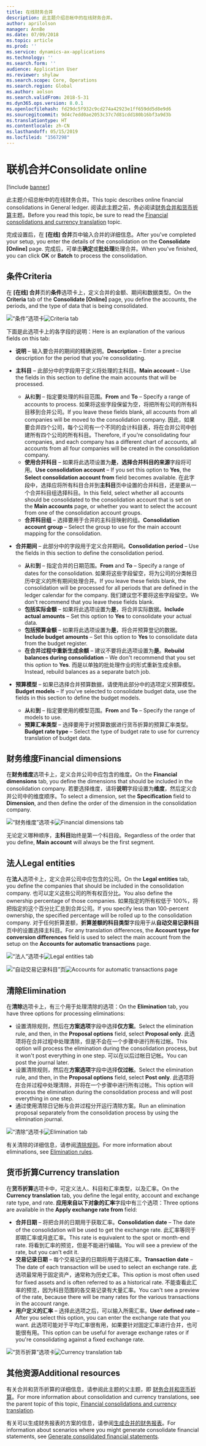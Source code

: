 ```yaml
---
title: 在线财务合并
description: 此主题介绍总帐中的在线财务合并。
author: aprilolson
manager: AnnBe
ms.date: 07/09/2018
ms.topic: article
ms.prod: ''
ms.service: dynamics-ax-applications
ms.technology: ''
ms.search.form: ''
audience: Application User
ms.reviewer: shylaw
ms.search.scope: Core, Operations
ms.search.region: Global
ms.author: aolson
ms.search.validFrom: 2018-5-31
ms.dyn365.ops.version: 8.0.1
ms.openlocfilehash: fd29dc5f932c9cd274a42923e1ff659dd5d8e9d6
ms.sourcegitcommit: 9d4c7edd0ae2053c37c7d81cdd180b16bf3a9d3b
ms.translationtype: HT
ms.contentlocale: zh-CN
ms.lasthandoff: 05/15/2019
ms.locfileid: "1567298"
---
```

# <a name="consolidate-online"></a><span data-ttu-id="6ebf8-103">联机合并</span><span class="sxs-lookup"><span data-stu-id="6ebf8-103">Consolidate online</span></span>

[!include [banner](../includes/banner.md)]

<span data-ttu-id="6ebf8-104">此主题介绍总帐中的在线财务合并。</span><span class="sxs-lookup"><span data-stu-id="6ebf8-104">This topic describes online financial consolidations in General ledger.</span></span> <span data-ttu-id="6ebf8-105">阅读此主题之前，务必阅读[财务合并和货币折算](financial-consolidations-currency-translation.md)主题。</span><span class="sxs-lookup"><span data-stu-id="6ebf8-105">Before you read this topic, be sure to read the [Financial consolidations and currency translation](financial-consolidations-currency-translation.md) topic.</span></span>

<span data-ttu-id="6ebf8-106">完成设置后，在 **[在线] 合并**页中输入合并的详细信息。</span><span class="sxs-lookup"><span data-stu-id="6ebf8-106">After you've completed your setup, you enter the details of the consolidation on the **Consolidate [Online]** page.</span></span> <span data-ttu-id="6ebf8-107">完成后，可单击**确定**或**批处理**处理合并。</span><span class="sxs-lookup"><span data-stu-id="6ebf8-107">When you've finished, you can click **OK** or **Batch** to process the consolidation.</span></span>

## <a name="criteria"></a><span data-ttu-id="6ebf8-108">条件</span><span class="sxs-lookup"><span data-stu-id="6ebf8-108">Criteria</span></span>
<span data-ttu-id="6ebf8-109">在 **[在线] 合并**页的**条件**选项卡上，定义合并的金额、期间和数据类型。</span><span class="sxs-lookup"><span data-stu-id="6ebf8-109">On the **Criteria** tab of the **Consolidate [Online]** page, you define the accounts, the periods, and the type of data that is being consolidated.</span></span>

<span data-ttu-id="6ebf8-110">![“条件”选项卡](./media/criteria-consolidate-online.png "“条件”选项卡")</span><span class="sxs-lookup"><span data-stu-id="6ebf8-110">![Criteria tab](./media/criteria-consolidate-online.png "Criteria tab")</span></span>

<span data-ttu-id="6ebf8-111">下面是此选项卡上的各字段的说明：</span><span class="sxs-lookup"><span data-stu-id="6ebf8-111">Here is an explanation of the various fields on this tab:</span></span>

- <span data-ttu-id="6ebf8-112">**说明** – 输入要合并的期间的精确说明。</span><span class="sxs-lookup"><span data-stu-id="6ebf8-112">**Description** – Enter a precise description for the period that you're consolidating.</span></span>
- <span data-ttu-id="6ebf8-113">**主科目** – 此部分中的字段用于定义将处理的主科目。</span><span class="sxs-lookup"><span data-stu-id="6ebf8-113">**Main account** – Use the fields in this section to define the main accounts that will be processed.</span></span>

    - <span data-ttu-id="6ebf8-114">**从**和**到** – 指定要处理的科目范围。</span><span class="sxs-lookup"><span data-stu-id="6ebf8-114">**From** and **To** – Specify a range of accounts to process.</span></span> <span data-ttu-id="6ebf8-115">如果将这些字段保留为空，将把所有公司的所有科目移到合并公司。</span><span class="sxs-lookup"><span data-stu-id="6ebf8-115">If you leave these fields blank, all accounts from all companies will be moved to the consolidation company.</span></span> <span data-ttu-id="6ebf8-116">因此，如果要合并四个公司，每个公司有一个不同的会计科目表，将在合并公司中创建所有四个公司的所有科目。</span><span class="sxs-lookup"><span data-stu-id="6ebf8-116">Therefore, if you're consolidating four companies, and each company has a different chart of accounts, all accounts from all four companies will be created in the consolidation company.</span></span>
    - <span data-ttu-id="6ebf8-117">**使用合并科目** – 如果将此选项设置为**是**，**选择合并科目的来源**字段将可用。</span><span class="sxs-lookup"><span data-stu-id="6ebf8-117">**Use consolidation account** – If you set this option to **Yes**, the **Select consolidation account from** field becomes available.</span></span> <span data-ttu-id="6ebf8-118">在此字段中，选择应将所有科目合并到**主科目**页中设置的合并科目，还是要从一个合并科目组选择科目。</span><span class="sxs-lookup"><span data-stu-id="6ebf8-118">In this field, select whether all accounts should be consolidated to the consolidation account that is set on the **Main accounts** page, or whether you want to select the account from one of the consolidation account groups.</span></span>
    - <span data-ttu-id="6ebf8-119">**合并科目组** – 选择要用于合并的主科目映射的组。</span><span class="sxs-lookup"><span data-stu-id="6ebf8-119">**Consolidation account group** – Select the group to use for the main account mapping for the consolidation.</span></span>

- <span data-ttu-id="6ebf8-120">**合并期间** – 此部分中的字段用于定义合并期间。</span><span class="sxs-lookup"><span data-stu-id="6ebf8-120">**Consolidation period** – Use the fields in this section to define the consolidation period.</span></span>

    - <span data-ttu-id="6ebf8-121">**从**和**到** – 指定合并的日期范围。</span><span class="sxs-lookup"><span data-stu-id="6ebf8-121">**From** and **To** – Specify a range of dates for the consolidation.</span></span> <span data-ttu-id="6ebf8-122">如果将这些字段留空，将为公司的分类帐日历中定义的所有期间处理合并。</span><span class="sxs-lookup"><span data-stu-id="6ebf8-122">If you leave these fields blank, the consolidation will be processed for all periods that are defined in the ledger calendar for the company.</span></span> <span data-ttu-id="6ebf8-123">我们建议您不要将这些字段留空。</span><span class="sxs-lookup"><span data-stu-id="6ebf8-123">We don't recommend that you leave these fields blank.</span></span>
    - <span data-ttu-id="6ebf8-124">**包括实际金额** – 如果将此选项设置为**是**，将合并实际数据。</span><span class="sxs-lookup"><span data-stu-id="6ebf8-124">**Include actual amounts** – Set this option to **Yes** to consolidate your actual data.</span></span>
    - <span data-ttu-id="6ebf8-125">**包括预算金额** – 如果将此选项设置为**是**，将合并预算登记的数据。</span><span class="sxs-lookup"><span data-stu-id="6ebf8-125">**Include budget amounts** – Set this option to **Yes** to consolidate data from the budget register.</span></span>
    - <span data-ttu-id="6ebf8-126">**在合并过程中重新生成余额** – 建议不要将此选项设置为**是**。</span><span class="sxs-lookup"><span data-stu-id="6ebf8-126">**Rebuild balances during consolidation** – We don't recommend that you set this option to **Yes**.</span></span> <span data-ttu-id="6ebf8-127">而是以单独的批处理作业的形式重新生成余额。</span><span class="sxs-lookup"><span data-stu-id="6ebf8-127">Instead, rebuild balances as a separate batch job.</span></span>

- <span data-ttu-id="6ebf8-128">**预算模型** – 如果已选择合并预算数据，请使用此部分中的选项定义预算模型。</span><span class="sxs-lookup"><span data-stu-id="6ebf8-128">**Budget models** – If you've selected to consolidate budget data, use the fields in this section to define the budget models.</span></span>

    - <span data-ttu-id="6ebf8-129">**从**和**到** – 指定要使用的模型范围。</span><span class="sxs-lookup"><span data-stu-id="6ebf8-129">**From** and **To** – Specify the range of models to use.</span></span>
    - <span data-ttu-id="6ebf8-130">**预算汇率类型** – 选择要用于对预算数据进行货币折算的预算汇率类型。</span><span class="sxs-lookup"><span data-stu-id="6ebf8-130">**Budget rate type** – Select the type of budget rate to use for currency translation of budget data.</span></span>

## <a name="financial-dimensions"></a><span data-ttu-id="6ebf8-131">财务维度</span><span class="sxs-lookup"><span data-stu-id="6ebf8-131">Financial dimensions</span></span>
<span data-ttu-id="6ebf8-132">在**财务维度**选项卡上，定义合并公司中应包含的维度。</span><span class="sxs-lookup"><span data-stu-id="6ebf8-132">On the **Financial dimensions** tab, you define the dimensions that should be included in the consolidation company.</span></span> <span data-ttu-id="6ebf8-133">若要选择维度，请将**说明**字段设置为**维度**，然后定义合并公司中的维度顺序。</span><span class="sxs-lookup"><span data-stu-id="6ebf8-133">To select a dimension, set the **Specification** field to **Dimension**, and then define the order of the dimension in the consolidation company.</span></span>

<span data-ttu-id="6ebf8-134">![“财务维度”选项卡](./media/financial-dimensions-cons.png "“财务维度”选项卡")</span><span class="sxs-lookup"><span data-stu-id="6ebf8-134">![Financial dimensions tab](./media/financial-dimensions-cons.png "Financial dimensions tab")</span></span>

<span data-ttu-id="6ebf8-135">无论定义哪种顺序，**主科目**始终是第一个科目段。</span><span class="sxs-lookup"><span data-stu-id="6ebf8-135">Regardless of the order that you define, **Main account** will always be the first segment.</span></span>

## <a name="legal-entities"></a><span data-ttu-id="6ebf8-136">法人</span><span class="sxs-lookup"><span data-stu-id="6ebf8-136">Legal entities</span></span>
<span data-ttu-id="6ebf8-137">在**法人**选项卡上，定义合并公司中应包含的公司。</span><span class="sxs-lookup"><span data-stu-id="6ebf8-137">On the **Legal entities** tab, you define the companies that should be included in the consolidation company.</span></span> <span data-ttu-id="6ebf8-138">也可以定义这些公司的所有权百分比。</span><span class="sxs-lookup"><span data-stu-id="6ebf8-138">You also define the ownership percentage of those companies.</span></span> <span data-ttu-id="6ebf8-139">如果指定的所有权低于 100%，将把指定的这个百分比汇总到合并公司。</span><span class="sxs-lookup"><span data-stu-id="6ebf8-139">If you specify less than 100-percent ownership, the specified percentage will be rolled up to the consolidation company.</span></span> <span data-ttu-id="6ebf8-140">对于任何折算差额，**折算差额的科目类型**字段用于从**自动交易记录科目**页中的设置选择主科目。</span><span class="sxs-lookup"><span data-stu-id="6ebf8-140">For any translation differences, the **Account type for conversion differences** field is used to select the main account from the setup on the **Accounts for automatic transactions** page.</span></span>

<span data-ttu-id="6ebf8-141">![“法人”选项卡](./media/legal-entities-cons.png "“法人”选项卡")</span><span class="sxs-lookup"><span data-stu-id="6ebf8-141">![Legal entities tab](./media/legal-entities-cons.png "Legal entities tab")</span></span>

<span data-ttu-id="6ebf8-142">![“自动交易记录科目”页](./media/accounts%20for%20automatic%20(cons).png "“自动交易记录科目”页")</span><span class="sxs-lookup"><span data-stu-id="6ebf8-142">![Accounts for automatic transactions page](./media/accounts%20for%20automatic%20(cons).png "Accounts for automatic transactions page")</span></span>

## <a name="elimination"></a><span data-ttu-id="6ebf8-143">清除</span><span class="sxs-lookup"><span data-stu-id="6ebf8-143">Elimination</span></span>
<span data-ttu-id="6ebf8-144">在**清除**选项卡上，有三个用于处理清除的选项：</span><span class="sxs-lookup"><span data-stu-id="6ebf8-144">On the **Elimination** tab, you have three options for processing eliminations:</span></span>

- <span data-ttu-id="6ebf8-145">设置清除规则，然后在**方案选项**字段中选择**仅方案**。</span><span class="sxs-lookup"><span data-stu-id="6ebf8-145">Select the elimination rule, and then, in the **Proposal options** field, select **Proposal only**.</span></span> <span data-ttu-id="6ebf8-146">此选项将在合并过程中处理清除，但是不会在一个步骤中进行所有过帐。</span><span class="sxs-lookup"><span data-stu-id="6ebf8-146">This option will process the elimination during the consolidation process, but it won't post everything in one step.</span></span> <span data-ttu-id="6ebf8-147">可以在以后过帐日记帐。</span><span class="sxs-lookup"><span data-stu-id="6ebf8-147">You can post the journal later.</span></span>
- <span data-ttu-id="6ebf8-148">设置清除规则，然后在**方案选项**字段中选择**仅过帐**。</span><span class="sxs-lookup"><span data-stu-id="6ebf8-148">Select the elimination rule, and then, in the **Proposal options** field, select **Post only**.</span></span> <span data-ttu-id="6ebf8-149">此选项将在合并过程中处理清除，并将在一个步骤中进行所有过帐。</span><span class="sxs-lookup"><span data-stu-id="6ebf8-149">This option will process the elimination during the consolidation process and will post everything in one step.</span></span>
- <span data-ttu-id="6ebf8-150">通过使用清除日记帐与合并过程分开运行清除方案。</span><span class="sxs-lookup"><span data-stu-id="6ebf8-150">Run an elimination proposal separately from the consolidation process by using the elimination journal.</span></span>

<span data-ttu-id="6ebf8-151">![“清除”选项卡](./media/elimination-cons-onl.png "“清除”选项卡")</span><span class="sxs-lookup"><span data-stu-id="6ebf8-151">![Elimination tab](./media/elimination-cons-onl.png "Elimination tab")</span></span>

<span data-ttu-id="6ebf8-152">有关清除的详细信息，请参阅[清除规则](./elimination-rules.md)。</span><span class="sxs-lookup"><span data-stu-id="6ebf8-152">For more information about eliminations, see [Elimination rules](./elimination-rules.md).</span></span>

## <a name="currency-translation"></a><span data-ttu-id="6ebf8-153">货币折算</span><span class="sxs-lookup"><span data-stu-id="6ebf8-153">Currency translation</span></span>
<span data-ttu-id="6ebf8-154">在**货币折算**选项卡中，可定义法人、科目和汇率类型，以及汇率。</span><span class="sxs-lookup"><span data-stu-id="6ebf8-154">On the **Currency translation** tab, you define the legal entity, account and exchange rate type, and rate.</span></span> <span data-ttu-id="6ebf8-155">**应用来自以下对象的汇率**字段中有三个选项：</span><span class="sxs-lookup"><span data-stu-id="6ebf8-155">Three options are available in the **Apply exchange rate from** field:</span></span>

- <span data-ttu-id="6ebf8-156">**合并日期** – 将把合并的日期用于获取汇率。</span><span class="sxs-lookup"><span data-stu-id="6ebf8-156">**Consolidation date** – The date of the consolidation will be used to get the exchange rate.</span></span> <span data-ttu-id="6ebf8-157">此汇率等同于即期汇率或月底汇率。</span><span class="sxs-lookup"><span data-stu-id="6ebf8-157">This rate is equivalent to the spot or month-end rate.</span></span> <span data-ttu-id="6ebf8-158">将看到汇率的预览，但是不能进行编辑。</span><span class="sxs-lookup"><span data-stu-id="6ebf8-158">You will see a preview of the rate, but you can't edit it.</span></span>
- <span data-ttu-id="6ebf8-159">**交易记录日期**  – 每个交易记录的日期将用于选择汇率。</span><span class="sxs-lookup"><span data-stu-id="6ebf8-159">**Transaction date** – The date of each transaction will be used to select an exchange rate.</span></span> <span data-ttu-id="6ebf8-160">此选项最常用于固定资产，通常称为历史汇率。</span><span class="sxs-lookup"><span data-stu-id="6ebf8-160">This option is most often used for fixed assets and is often referred to as a historical rate.</span></span> <span data-ttu-id="6ebf8-161">不能查看此汇率的预览，因为科目范围的各交易记录有大量汇率。</span><span class="sxs-lookup"><span data-stu-id="6ebf8-161">You can't see a preview of the rate, because there will be many rates for the various transactions in the account range.</span></span>
- <span data-ttu-id="6ebf8-162">**用户定义的汇率** – 选择此选项之后，可以输入所需汇率。</span><span class="sxs-lookup"><span data-stu-id="6ebf8-162">**User defined rate** – After you select this option, you can enter the exchange rate that you want.</span></span> <span data-ttu-id="6ebf8-163">此选项可能对于平均汇率很有用，如果要针对固定汇率进行合并，也可能很有用。</span><span class="sxs-lookup"><span data-stu-id="6ebf8-163">This option can be useful for average exchange rates or if you're consolidating against a fixed exchange rate.</span></span>

<span data-ttu-id="6ebf8-164">![“货币折算”选项卡](./media/currency-translation-cons-online.png "“货币折算”选项卡")</span><span class="sxs-lookup"><span data-stu-id="6ebf8-164">![Currency translation tab](./media/currency-translation-cons-online.png "Currency translation tab")</span></span>

## <a name="additional-resources"></a><span data-ttu-id="6ebf8-165">其他资源</span><span class="sxs-lookup"><span data-stu-id="6ebf8-165">Additional resources</span></span>

<span data-ttu-id="6ebf8-166">有关合并和货币折算的详细信息，请参阅此主题的父主题，即 [财务合并和货币折算](./financial-consolidations-currency-translation.md)。</span><span class="sxs-lookup"><span data-stu-id="6ebf8-166">For more information about consolidation and currency translations, see the parent topic of this topic, [Financial consolidations and currency translation](./financial-consolidations-currency-translation.md).</span></span>

<span data-ttu-id="6ebf8-167">有关可以生成财务报表的方案的信息，请参阅[生成合并的财务报表](./generating-consolidated-financial-statements.md)。</span><span class="sxs-lookup"><span data-stu-id="6ebf8-167">For information about scenarios where you might generate consolidate financial statements, see [Generate consolidated financial statements](./generating-consolidated-financial-statements.md).</span></span>
